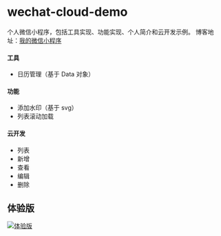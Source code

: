 # wechat-cloud-demo
个人微信小程序，包括工具实现、功能实现、个人简介和云开发示例。
博客地址：[我的微信小程序](https://www.yuque.com/luowenshuai/learn/yr2s3g "我的微信小程序")

#### 工具
- 日历管理（基于 Data 对象）

#### 功能
- 添加水印（基于 svg）
- 列表滚动加载

#### 云开发
- 列表
- 新增
- 查看
- 编辑
- 删除

## 体验版
[![体验版](https://6865-heixongjun-ok4ws-1302448573.tcb.qcloud.la/%E4%BD%93%E9%AA%8C%E7%89%88%E5%B0%8F%E7%A8%8B%E5%BA%8F.jpg "体验版")](https://6865-heixongjun-ok4ws-1302448573.tcb.qcloud.la/%E4%BD%93%E9%AA%8C%E7%89%88%E5%B0%8F%E7%A8%8B%E5%BA%8F.jpg "体验版")


